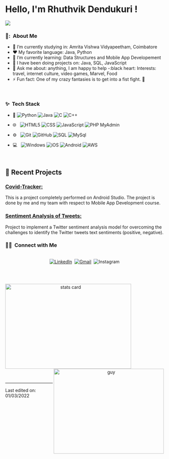 # Hello, I'm Rhuthvik Dendukuri ! 
![](https://github.com/halfrost/halfrost/blob/master/icons/header_white_.png)

<h3> 👦: &nbsp;About Me </h3>

- 🔭 I’m currently studying in: Amrita Vishwa Vidyapeetham, Coimbatore
- :heart: My favorite language: Java, Python
- 🌱 I’m currently learning: Data Structures and Mobile App Developement
- 👯 I have been doing projects on: Java, SQL, JavaScript
- 💬 Ask me about: anything, I am happy to help
-:black heart: Interests: travel, internet culture, video games, Marvel, Food
- ⚡ Fun fact: One of my crazy fantasies is to get into a fist fight. 🖖

<br/>

<h3>✨ &nbsp;Tech Stack</h3>

- :space_invader:
  ![Python](https://img.shields.io/badge/Python-14354C?style=for-the-badge&logo=python&logoColor=white)
  ![Java](https://img.shields.io/badge/Java-ED8B00?style=for-the-badge&logo=java&logoColor=white) 
  ![C](https://img.shields.io/badge/C%20language-darkblue?style=for-the-badge&logo=C&logoColor=white)
  ![C++](https://img.shields.io/badge/c++-%2300599C.svg?style=for-the-badge&logo=c%2B%2B&logoColor=white)
- 🌐 &nbsp;
  ![HTML5](https://img.shields.io/badge/HTML5-E34F26?style=for-the-badge&logo=html5&logoColor=white)
  ![CSS](https://img.shields.io/badge/CSS-239120?&style=for-the-badge&logo=css3&logoColor=white)
  ![JavaScript](https://img.shields.io/badge/JavaScript-323330?style=for-the-badge&logo=javascript&logoColor=F7DF1E)
  ![PHP MyAdmin](https://img.shields.io/badge/PHP%20My%20Admin-orange?style=for-the-badge&logo=php&logoColor=white)
- ⚙️ &nbsp;
  ![Git](https://img.shields.io/badge/Git-F05032?style=for-the-badge&logo=git&logoColor=white)
  ![GitHub](https://img.shields.io/badge/GitHub-100000?style=for-the-badge&logo=github&logoColor=white)
  ![SQL](https://img.shields.io/badge/-SQL-000?style=for-the-badge&logo=MySQL&logoColor=4479A1)
  ![MySql](https://img.shields.io/badge/mysql-%2300f.svg?style=for-the-badge&logo=mysql&logoColor=white)
  
- 💻 &nbsp;
  ![Windows](https://img.shields.io/badge/Windows-0078D6?style=for-the-badge&logo=windows&logoColor=white)
  ![iOS](https://img.shields.io/badge/iOS-000000?style=for-the-badge&logo=ios&logoColor=white)
  ![Android](https://img.shields.io/badge/-Android-green?style=for-the-badge&logo=android&logoColor=white)
  ![AWS](https://img.shields.io/badge/AWS-%23FF9900.svg?style=for-the-badge&logo=amazon-aws&logoColor=white)


<br/>

<p>

## 📝 Recent Projects
### [ Covid-Tracker: ](https://github.com/Rhuthvik-D/Covid-Tracker)<br>
This is a project completely performed on Android Studio. The project is done by me and my team with respect to Mobile App Development course.<br>


### [ Sentiment Analysis of Tweets: ](https://github.com/Rhuthvik-D/Sentiment-Analysis-Of-Tweets)<br>
Project to implement a Twitter sentiment analysis model for overcoming the challenges to identify the Twitter tweets text sentiments (positive, negative). <br>


</p>


<h3> 🤝🏻 &nbsp;Connect with Me </h3> 

<p align="center">
<br>
<a href="https://www.linkedin.com/in/rhuthvik-dendukuri-06ab11214/"><img src="https://img.shields.io/badge/Rhuthvik-%230077B5.svg?&style=for-the-badge&logo=linkedin&logoColor=white" alt="LinkedIn" /></a>&nbsp;
<a href="mailto:rhuthvik.d@gmail.com?subject=Hello%20Rhuthvik"><img src="https://img.shields.io/badge/Rhuthvik-%23D14836.svg?&style=for-the-badge&logo=gmail&logoColor=white" alt="Gmail"/></a>&nbsp;
<img alt="Instagram" src="https://img.shields.io/badge/d.rhuthvik-%23E4405F.svg?style=for-the-badge&logo=Instagram&logoColor=white"/>
</p>



<br/> 
<br/>
<p>

<a align= "center" href="https://github.com/Rhuthvik-D">
  <img alt= "stats card" height="270px" width="400" src="https://github-readme-stats.vercel.app/api?username=Rhuthvik-D&theme=cobalt&show_icons=true&count_private=true" />
  <img align="right" height="270px" alt="guy" width="350" src="https://i.pinimg.com/originals/e4/26/70/e426702edf874b181aced1e2fa5c6cde.gif" /> </a>

</p>
<br/>



-----

Last edited on: 01/03/2022
